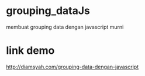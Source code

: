 # grouping_dataJs
 membuat grouping data dengan javascript murni
# link demo
 http://diamsyah.com/grouping-data-dengan-javascript

